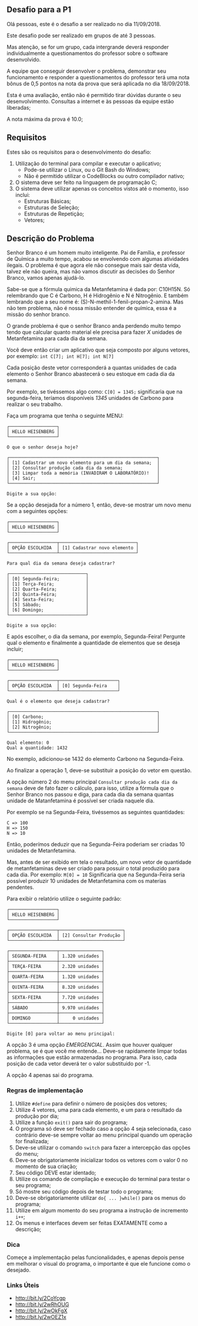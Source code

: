 ## Desafio para a P1

Olá pessoas, este é o desafio a ser realizado no dia 11/09/2018.

Este desafio pode ser realizado em grupos de até 3 pessoas.

Mas atenção, se for um grupo, cada intergrande deverá responder individualmente a questionamentos do professor sobre o software desenvolvido.

A equipe que conseguir desenvolver o problema, demonstrar seu funcionamento e responder a questionamentos do professor terá uma nota bônus de 0,5 pontos na nota da prova que será aplicada no dia 18/09/2018.

Esta é uma avaliação, então não é permitido tirar dúvidas durante o seu desenvolvimento. Consultas a internet e às pessoas da equipe estão liberadas;

A nota máxima da prova é 10.0;

## Requisitos

Estes são os requisitos para o desenvolvimento do desafio:

1. Utilização do terminal para compilar e executar o aplicativo;
    * Pode-se utilizar o Linux, ou o Git Bash do Windows;
    * Não é permitido utilizar o CodeBlocks ou outro compilador nativo;
2. O sistema deve ser feito na linguagem de programação C;
3. O sistema deve utilizar apenas os conceitos vistos até o momento, isso inclui:
    * Estruturas Básicas;
    * Estruturas de Seleção;
    * Estruturas de Repetição;
    * Vetores;

## Descrição do Problema

Senhor Branco é um homem muito inteligente. Pai de Família, e professor de Química a muito tempo, acabou se envolvendo com algumas atividades ilegais. O problema é que agora ele não consegue mais sair desta vida, talvez ele não queira, mas não vamos discutir as decisões do Senhor Branco, vamos apenas ajudá-lo.

Sabe-se que a fórmula quimica da Metanfetamina é dada por: C10H15N. Só relembrando que C é Carbono, H é Hidrogênio e N é Nitrogênio. E também lembrando que a seu nome é: (S)-N-methil-1-fenil-propan-2-amina. Mas não tem problema, não é nossa missão entender de química, essa é a missão do senhor branco.

O grande problema é que o senhor Branco anda perdendo muito tempo tendo que calcular quanto material ele precisa para fazer _X_ unidades de Metanfetamina para cada dia da semana.

Você deve então criar um aplicativo que seja composto por alguns vetores, por exemplo: ```int C[7]; int H[7]; int N[7]```

Cada posição deste vetor corresponderá a quantas unidades de cada elemento o Senhor Branco abastecerá o seu estoque em cada dia da semana.

Por exemplo, se tivéssemos algo como: ```C[0] = 1345;``` significaria que na segunda-feira, teríamos disponíveis _1345_ unidades de Carbono para realizar o seu trabalho.

Faça um programa que tenha o seguinte MENU:

```
┌──────────────────┐
│ HELLO HEISENBERG │
└──────────────────┘

O que o senhor deseja hoje?

┌────────────────────────────────────────────────────────┐
│ [1] Cadastrar um novo elemento para um dia da semana;  │
│ [2] Consultar produção cada dia da semana;             │
│ [3] Limpar toda a memória (INVADIRAM O LABORATÓRIO)!   │
│ [4] Sair;                                              │
└────────────────────────────────────────────────────────┘

Digite a sua opção:
```

Se a opção desejada for a número 1, então, deve-se mostrar um novo menu com a seguintes opções:

```
┌──────────────────┐
│ HELLO HEISENBERG │
└──────────────────┘

┌──────────────────┬─────────────────────────────┐
│ OPÇÃO ESCOLHIDA  │ [1] Cadastrar novo elemento │
└──────────────────┴─────────────────────────────┘

Para qual dia da semana deseja cadastrar?

┌─────────────────────────────┐
│ [0] Segunda-Feira;          │
│ [1] Terça-Feira;            │
│ [2] Quarta-Feira;           │
│ [3] Quinta-Feira;           │
│ [4] Sexta-Feira;            │
│ [5] Sábado;                 │
│ [6] Domingo;                │
└─────────────────────────────┘

Digite a sua opção:
```

E após escolher, o dia da semana, por exemplo, Segunda-Feira! Pergunte qual o elemento e finalmente a quantidade de elementos que se deseja incluir;

```
┌──────────────────┐
│ HELLO HEISENBERG │
└──────────────────┘

┌──────────────────┬──────────────────────┐
│ OPÇÃO ESCOLHIDA  │ [0] Segunda-Feira    │
└──────────────────┴──────────────────────┘

Qual é o elemento que deseja cadastrar?

┌────────────────────────────────────────────────────────┐
│ [0] Carbono;                                           │
│ [1] Hidrogênio;                                        │
│ [2] Nitrogênio;                                        │
└────────────────────────────────────────────────────────┘

Qual elemento: 0
Qual a quantidade: 1432
```
No exemplo, adicionou-se 1432 do elemento Carbono na Segunda-Feira.

Ao finalizar a operação 1, deve-se substituir a posição do vetor em questão.

A opção número 2 do menu principal ```Consultar produção cada dia da semana``` deve de fato fazer o cálculo, para isso, utilize a fórmula que o Senhor Branco nos passou e diga, para cada dia da semana quantas unidade de Matanfetamina é possível ser criada naquele dia.

Por exemplo se na Segunda-Feira, tivéssemos as seguintes quantidades:

```
C => 100
H => 150
N => 10
```

Então, poderímos deduzir que na Segunda-Feira poderiam ser criadas 10 unidades de Metanfetamina.

Mas, antes de ser exibido em tela o resultado, um novo vetor de quantidade de metanfetaminas deve ser criado para possuir o total produzido para cada dia. Por exemplo: ```M[0] = 10``` Significaria que na Segunda-Feira seria possível produzir 10 unidades de Metanfetamina com os materias pendentes.

Para exibir o relatório utilize o seguinte padrão:

```
┌──────────────────┐
│ HELLO HEISENBERG │
└──────────────────┘

┌──────────────────┬────────────────────────┐
│ OPÇÃO ESCOLHIDA  │ [2] Consultar Produção │
└──────────────────┴────────────────────────┘

┌──────────────────┬────────────────┐
│ SEGUNDA-FEIRA    │ 1.320 unidades │
├──────────────────┼────────────────┤
│ TERÇA-FEIRA      │ 2.320 unidades │
├──────────────────┼────────────────┤
│ QUARTA-FEIRA     │ 1.320 unidades │
├──────────────────┼────────────────┤
│ QUINTA-FEIRA     │ 8.320 unidades │
├──────────────────┼────────────────┤
│ SEXTA-FEIRA      │ 7.720 unidades │
├──────────────────┼────────────────┤
│ SÁBADO           │ 9.970 unidades │
├──────────────────┼────────────────┤
│ DOMINGO          │     0 unidades │
└──────────────────┴────────────────┘

Digite [0] para voltar ao menu principal: 
```

A opção 3 é uma opção _EMERGENCIAL_. Assim que houver qualquer problema, se é que você me entende... Deve-se rapidamente limpar todas as informações que estão armazenadas no programa. Para isso, cada posição de cada vetor deverá ter o valor substituido por -1.

A opção 4 apenas sai do programa.

### Regras de implementação

1. Utilize ```#define``` para definir o número de posições dos vetores;
2. Utilize 4 vetores, uma para cada elemento, e um para o resultado da produção por dia;
3. Utilize a função ```exit()``` para sair do programa;
4. O programa só deve ser fechado caso a opção 4 seja selecionada, caso contrário deve-se sempre voltar ao menu principal quando um operação for finalizada;
5. Deve-se utilizar o comando ```switch``` para fazer a intercepção das opções do menu;
6. Deve-se obrigatoriamente inicializar todos os vetores com o valor 0 no momento de sua criação;
7. Seu código DEVE estar identado;
8. Utilize os comando de compilação e execução do terminal para testar o seu programa;
9. Só mostre seu código depois de testar todo o programa;
10. Deve-se obrigatoriamente utilizar ```do{ ... }while()``` para os menus do programa;
11. Utilize em algum momento do seu programa a instrução de incremento ```i++```;
12. Os menus e interfaces devem ser feitas EXATAMENTE como a descrição;

### Dica

Começe a implementação pelas funcionalidades, e apenas depois pense em melhorar o visual do programa, o importante é que ele funcione como o desejado.

### Links Úteis

* http://bit.ly/2CoYcgp
* http://bit.ly/2wRhOUG
* http://bit.ly/2wOkFgX
* http://bit.ly/2wOEZ1x